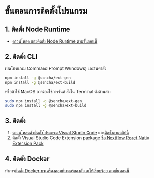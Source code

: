 
# ขั้นตอนการติดตั้งโปรแกรม

## 1. ติดตั้ง Node Runtime

- [ดาวน์โหลด และติดตั้ง Node Runtime ตามขั้นตอนนี้](https://github.com/teerasej/node-handbook/blob/master/install-nodejs.md)


## 2. ติดตั้ง CLI

เปิดโปรแกรม Command Prompt (Windows) และรันคำสั่ง 

```bash
npm install -g @sencha/ext-gen
npm install -g @sencha/ext-build
```

หรือถ้าใช้ MacOS อาจต้องใช้การรันคำสั่งใน Terminal ดังด้านล่าง

```bash
sudo npm install -g @sencha/ext-gen
sudo npm install -g @sencha/ext-build
```


## 3. ติดตั้ง

1. [ดาวน์โหลดตัวติดตั้งโปรแกรม Visual Studio Code](https://code.visualstudio.com/) และ[ติดตั้งตามคลิปนี้](https://www.youtube.com/watch?v=JDHg2O6VSvs)
2. ติดตั้ง Visual Studio Code Extension package [ชื่อ Nextflow React Nativ Extension Pack](https://marketplace.visualstudio.com/items?itemName=teerasej.nextflow-react-native-pack)

## 4. ติดตั้ง Docker

ทำการ[ติดตั้ง Docker บนเครื่องคอมพิวเตอร์ของตัวเองให้เรียบร้อย ตามขั้นตอนนี้](https://github.com/teerasej/docker-handbook/blob/master/setup.md)